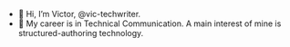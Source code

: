 - 👋 Hi, I’m Victor, @vic-techwriter.
- 👀 My career is in Technical Communication. A main interest of mine is structured-authoring technology.

<!---
vic-techwriter/vic-techwriter is a ✨ special ✨ repository because its `README.md` (this file) appears on your GitHub profile.
You can click the Preview link to take a look at your changes.
--->

